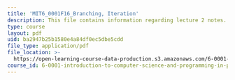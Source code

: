 ```yaml
---
title: 'MIT6_0001F16_Branching, Iteration'
description: This file contains information regarding lecture 2 notes.
type: course
layout: pdf
uid: ba2947b25b1580e4a84df0ec5dbe5cdd
file_type: application/pdf
file_location: >-
  https://open-learning-course-data-production.s3.amazonaws.com/6-0001-introduction-to-computer-science-and-programming-in-python-fall-2016/ba2947b25b1580e4a84df0ec5dbe5cdd_MIT6_0001F16_Lec2.pdf
course_id: 6-0001-introduction-to-computer-science-and-programming-in-python-fall-2016
---
```

